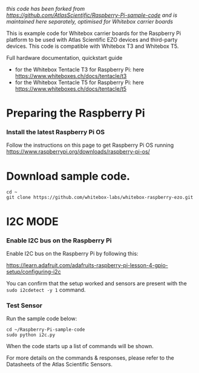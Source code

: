 _this code has been forked from https://github.com/AtlasScientific/Raspberry-Pi-sample-code and is maintained here separately, optimised for Whitebox carrier boards_ 

This is example code for Whitebox carrier boards for the Raspberry Pi platform to be used with Atlas Scientific EZO devices and third-party devices. This code is compatible with Whitebox T3 and Whitebox T5.

Full hardware documentation, quickstart guide 
- for the Whitebox Tentacle T3 for Raspberry Pi: here https://www.whiteboxes.ch/docs/tentacle/t3
- for the Whitebox Tentacle T5 for Raspberry Pi: here https://www.whiteboxes.ch/docs/tentacle/t5

# Preparing the Raspberry Pi #
### Install the latest Raspberry Pi OS
Follow the instructions on this page to get Raspberry Pi OS running
https://www.raspberrypi.org/downloads/raspberry-pi-os/

# Download sample code.
    
    cd ~
    git clone https://github.com/whitebox-labs/whitebox-raspberry-ezo.git


# I2C MODE #

### Enable I2C bus on the Raspberry Pi ###

Enable I2C bus on the Raspberry Pi by following this:

https://learn.adafruit.com/adafruits-raspberry-pi-lesson-4-gpio-setup/configuring-i2c

You can confirm that the setup worked and sensors are present with the `sudo i2cdetect -y 1` command.

### Test Sensor ###
    
Run the sample code below:
    
    cd ~/Raspberry-Pi-sample-code
    sudo python i2c.py

When the code starts up a list of commands will be shown.

For more details on the commands & responses, please refer to the Datasheets of the Atlas Scientific Sensors.
